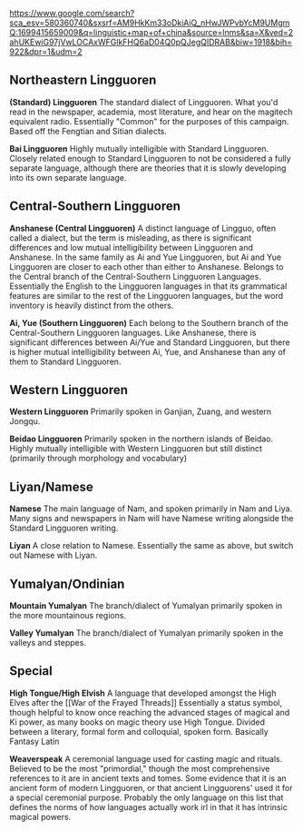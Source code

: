 https://www.google.com/search?sca_esv=580360740&sxsrf=AM9HkKm33oDkiAiQ_nHwJWPvbYcM9UMgmQ:1699415659009&q=linguistic+map+of+china&source=lnms&sa=X&ved=2ahUKEwiG97jVwLOCAxWFGlkFHQ6aD04Q0pQJegQIDRAB&biw=1918&bih=922&dpr=1&udm=2
## Northeastern Lingguoren
**(Standard) Lingguoren**
The standard dialect of Lingguoren. What you'd read in the newspaper, academia, most literature, and hear on the magitech equivalent radio. Essentially "Common" for the purposes of this campaign. Based off the Fengtian and Sitian dialects.

**Bai Lingguoren**
Highly mutually intelligible with Standard Lingguoren. Closely related enough to Standard Lingguoren to not be considered a fully separate language, although there are theories that it is slowly developing into its own separate language.

## Central-Southern Lingguoren
**Anshanese (Central Lingguoren)**
A distinct language of Lingguo, often called a dialect, but the term is misleading, as there is significant differences and low mutual intelligibility between Lingguoren and Anshanese. In the same family as Ai and Yue Lingguoren, but Ai and Yue Lingguoren are closer to each other than either to Anshanese. Belongs to the Central branch of the Central-Southern Lingguoren Languages. Essentially the English to the Lingguoren languages in that its grammatical features are similar to the rest of the Lingguoren languages, but the word inventory is heavily distinct from the others.

**Ai, Yue (Southern Lingguoren)**
Each belong to the Southern branch of the Central-Southern Lingguoren languages. Like Anshanese, there is significant differences between Ai/Yue and Standard Lingguoren, but there is higher mutual intelligibility between Ai, Yue, and Anshanese than any of them to Standard Lingguoren.

## Western Lingguoren
**Western Lingguoren**
Primarily spoken in Ganjian, Zuang, and western Jongqu.

**Beidao Lingguoren**
Primarily spoken in the northern islands of Beidao. Highly mutually intelligible with Western Lingguoren but still distinct (primarily through morphology and vocabulary)

## Liyan/Namese
**Namese**
The main language of Nam, and spoken primarily in Nam and Liya. Many signs and newspapers in Nam will have Namese writing alongside the Standard Lingguoren writing.

**Liyan**
A close relation to Namese. Essentially the same as above, but switch out Namese with Liyan. 

## Yumalyan/Ondinian
**Mountain Yumalyan**
The branch/dialect of Yumalyan primarily spoken in the more mountainous regions.

**Valley Yumalyan**
The branch/dialect of Yumalyan primarily spoken in the valleys and steppes.

## Special
**High Tongue/High Elvish**
A language that developed amongst the High Elves after the [[War of the Frayed Threads]] Essentially a status symbol, though helpful to know once reaching the advanced stages of magical and Ki power, as many books on magic theory use High Tongue. Divided between a literary, formal form and colloquial, spoken form. Basically Fantasy Latin

**Weaverspeak**
A ceremonial language used for casting magic and rituals. Believed to be the most "primordial," though the most comprehensive references to it are in ancient texts and tomes. Some evidence that it is an ancient form of modern Lingguoren, or that ancient Lingguorens' used it for a special ceremonial purpose. Probably the only language on this list that defines the norms of how languages actually work irl in that it has intrinsic magical powers.